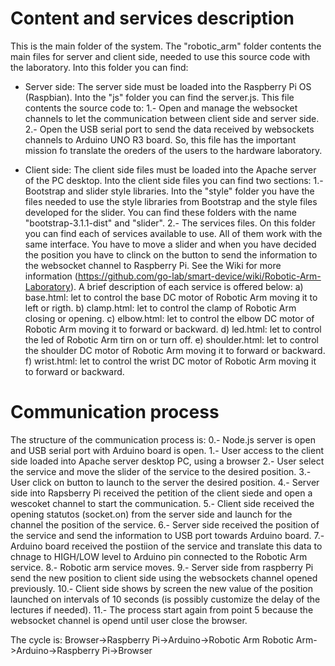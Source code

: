 Content and services description
================================
This is the main folder of the system. The "robotic_arm" folder contents the main files for server and client side, needed to use this source code with the laboratory.
Into this folder you can find:

- Server side: 
  The server side must be loaded into the Raspberry Pi OS (Raspbian).
  Into the "js" folder you can find the server.js. This file contents the source code to:
  1.- Open and manage the websocket channels to let the communication between client side and server side.
  2.- Open the USB serial port to send the data received by websockets channels to Arduino UNO R3 board.
  So, this file has the important mission fo translate the oreders of the users to the hardware laboratory.

- Client side:
  The client side files must be loaded into the Apache server of the PC desktop.
  Into the client side files you can find two sections:
  1.- Bootstrap and slider style libraries. Into the "style" folder you have the files needed to use the style libraries from Bootstrap and the style files developed for the slider. You can find these folders with the name "bootstrap-3.1.1-dist" and "slider".
  2.- The services files. On this folder you can find each of services available to use. All of them work with the same interface. You have to move a slider and when you have decided the position you have to clinck on the button to send the information to the websocket channel to Raspberry Pi. See the Wiki for more information (https://github.com/go-lab/smart-device/wiki/Robotic-Arm-Laboratory).
  A brief description of each service is offered below:
    a) base.html: let to control the base DC motor of Robotic Arm moving it to left or rigth.
    b) clamp.html: let to control the clamp of Robotic Arm closing or opening.
    c) elbow.html: let to control the elbow DC motor of Robotic Arm moving it to forward or backward.
    d) led.html: let to control the led of Robotic Arm tirn on or turn off.
    e) shoulder.html: let to control the shoulder DC motor of Robotic Arm moving it to forward or backward.
    f) wrist.html: let to control the wrist DC motor of Robotic Arm moving it to forward or backward.

Communication process
=====================
The structure of the communication process is:
  0.- Node.js server is open and USB serial port with Arduino board is open.
  1.- User access to the client side loaded into Apache server desktop PC, using a browser
  2.- User select the service and move the slider of the service to the desired position.
  3.- User click on button to launch to the server the desired position.
  4.- Server side into Rapsberry Pi received the petition of the client siede and open a wescoket channel to start the communication.
  5.- Client side received the opening statutos (socket.on) from the server side and launch for the channel the position of the service.
  6.- Server side received the position of the service and send the information to USB port towards Arduino board.
  7.- Arduino board received the postiion of the service and translate this data to chnage to HIGH/LOW level to Arduino pin connected to the Robotic Arm service.
  8.- Robotic arm service moves.
  9.- Server side from raspberry Pi send the new position to client side using the websockets channel opened previously.
  10.- Client side shows by screen the new value of the position launched on intervals of 10 seconds (is possibly customize the delay of the lectures if needed).
  11.- The process start again from point 5 because the websocket channel is opend until user close the browser.

The cycle is:
Browser->Raspberry Pi->Arduino->Robotic Arm
Robotic Arm->Arduino->Raspberry Pi->Browser 
